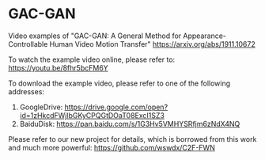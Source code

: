 # GAC-GAN
Video examples of "GAC-GAN: A General Method for Appearance-Controllable Human Video Motion Transfer" https://arxiv.org/abs/1911.10672

To watch the example video online, please refer to:
https://youtu.be/8fhr5bcFM6Y

To download the example video, please refer to one of the following addresses:
1. GoogleDrive: https://drive.google.com/open?id=1zHkcdFWjlbGKyCPQGtDOaT08ExcI1SZ3
2. BaiduDisk: https://pan.baidu.com/s/1G3Hv5VMHYSRfjm6zNdX4NQ

Please refer to our new project for details, which is borrowed from this work and much more powerful:
https://github.com/wswdx/C2F-FWN
